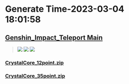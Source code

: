 # Generate Time-2023-03-04 18:01:58

## [Genshin_Impact_Teleport Main](https://github.com/Sam5440/Genshin_Impact_Teleport)

>![](https://komarev.com/ghpvc/?username=done439)
>![](https://komarev.com/ghpvc/?username=done438)
>![](https://komarev.com/ghpvc/?username=done437)

### [CrystalCore_12point.zip](https://raw.githubusercontent.com/Sam5440/Genshin_Impact_Teleport/download/ManualCollectPoint/Inventory/CrystalCore_12point.zip)

### [CrystalCore_35point.zip](https://raw.githubusercontent.com/Sam5440/Genshin_Impact_Teleport/download/ManualCollectPoint/Inventory/CrystalCore_35point.zip)

